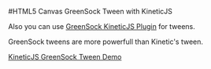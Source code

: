 
#HTML5 Canvas GreenSock Tween with KineticJS

Also you can use [GreenSock KineticJS Plugin](http://greensock.com/docs#/HTML5/Plugins/KineticPlugin/) for tweens.

GreenSock tweens are more powerfull than Kinetic's tween.

<a class="jsbin-embed" href="http://jsbin.com/josisi/1/embed?js,output">KineticJS  GreenSock Tween Demo</a><script src="http://static.jsbin.com/js/embed.js"></script>
